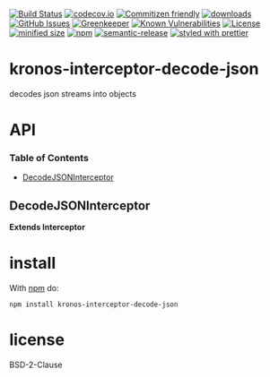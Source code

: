 [![Build Status](https://secure.travis-ci.org/Kronos-Integration/interceptor-decode-json.png)](http://travis-ci.org/Kronos-Integration/interceptor-decode-json)
[![codecov.io](http://codecov.io/github/Kronos-Integration/interceptor-decode-json/coverage.svg?branch=master)](http://codecov.io/github/Kronos-Integration/interceptor-decode-json?branch=master)
[![Commitizen friendly](https://img.shields.io/badge/commitizen-friendly-brightgreen.svg)](http://commitizen.github.io/cz-cli/)
[![downloads](http://img.shields.io/npm/dm/@kronos-integration/interceptor-decode-json.svg?style=flat-square)](https://npmjs.org/package/@kronos-integration/interceptor-decode-json)
[![GitHub Issues](https://img.shields.io/github/issues/Kronos-Integration/interceptor-decode-json.svg?style=flat-square)](https://github.com/Kronos-Integration/interceptor-decode-json/issues)
[![Greenkeeper](https://badges.greenkeeper.io/Kronos-Integration/interceptor-decode-json.svg)](https://greenkeeper.io/)
[![Known Vulnerabilities](https://snyk.io/test/github/Kronos-Integration/interceptor-decode-json/badge.svg)](https://snyk.io/test/github/Kronos-Integration/interceptor-decode-json)
[![License](https://img.shields.io/badge/License-BSD%203--Clause-blue.svg)](https://opensource.org/licenses/BSD-3-Clause)
[![minified size](https://badgen.net/bundlephobia/min/@kronos-integration/interceptor-decode-json)](https://bundlephobia.com/result?p=@kronos-integration/interceptor-decode-json)
[![npm](https://img.shields.io/npm/v/@kronos-integration/interceptor-decode-json.svg)](https://www.npmjs.com/package/@kronos-integration/interceptor-decode-json)
[![semantic-release](https://img.shields.io/badge/%20%20%F0%9F%93%A6%F0%9F%9A%80-semantic--release-e10079.svg)](https://github.com/Kronos-Integration/interceptor-decode-json)
[![styled with prettier](https://img.shields.io/badge/styled_with-prettier-ff69b4.svg)](https://github.com/prettier/prettier)

# kronos-interceptor-decode-json

decodes json streams into objects

# API

<!-- Generated by documentation.js. Update this documentation by updating the source code. -->

### Table of Contents

-   [DecodeJSONInterceptor](#decodejsoninterceptor)

## DecodeJSONInterceptor

**Extends Interceptor**

# install

With [npm](http://npmjs.org) do:

```shell
npm install kronos-interceptor-decode-json
```

# license

BSD-2-Clause
